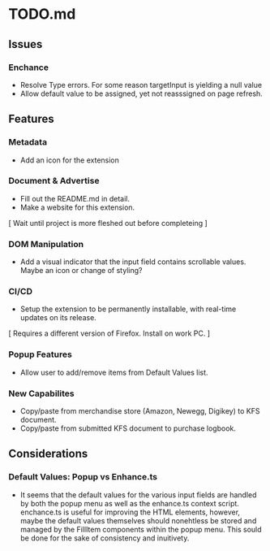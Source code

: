 # **TODO.md**
## **Issues**

### Enchance
- Resolve Type errors. For some reason targetInput is yielding a null value
- Allow default value to be assigned, yet not reasssigned on page refresh.

## **Features**
### Metadata
- Add an icon for the extension

### Document & Advertise
- Fill out the README.md in detail.
- Make a website for this extension.

[ Wait until project is more fleshed out before completeing ]

### DOM Manipulation
- Add a visual indicator that the input field contains scrollable values. Maybe an icon or change of styling?

### CI/CD
- Setup the extension to be permanently installable, with real-time updates on its release.

[ Requires a different version of Firefox. Install on work PC. ] 

### Popup Features
- Allow user to add/remove items from Default Values list.

### New Capabilites
- Copy/paste from merchandise store (Amazon, Newegg, Digikey) to KFS document.
- Copy/paste from submitted KFS document to purchase logbook.



## **Considerations**
### Default Values: Popup vs Enhance.ts
- It seems that the default values for the various input fields are handled by both the popup menu as well as the enhance.ts context script. enchance.ts is useful for improving the HTML elements, however, maybe the default values themselves should nonehtless be stored and managed by the FillItem components within the popup menu. This sould be done for the sake of consistency and inuitivety.
